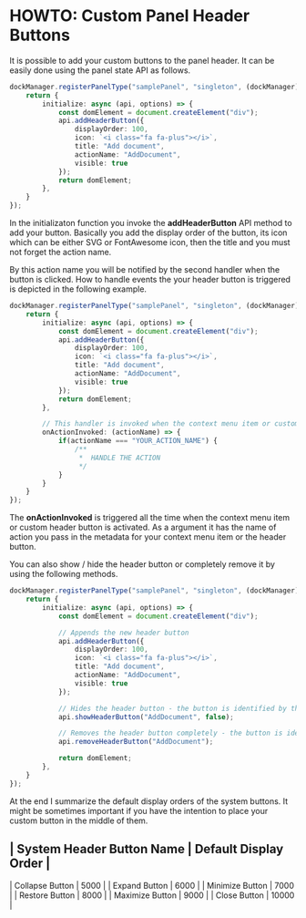 # HOWTO: Custom Panel Header Buttons

It is possible to add your custom buttons to the panel header. It can be easily done using the
panel state API as follows.

```typescript
dockManager.registerPanelType("samplePanel", "singleton", (dockManager) => {
    return {
        initialize: async (api, options) => {
            const domElement = document.createElement("div");
            api.addHeaderButton({
                displayOrder: 100,
                icon: `<i class="fa fa-plus"></i>`,
                title: "Add document",
                actionName: "AddDocument",
                visible: true
            });           
            return domElement;
        },
    }
});
```
In the initializaton function you invoke the **addHeaderButton** API method to add your button.
Basically you add the display order of the button, its icon which can be either SVG or FontAwesome icon,
then the title and you must not forget the action name. 

By this action name you will be notified by the second handler when the button is clicked. How to handle 
events the your header button is triggered is depicted in the following example.

```typescript
dockManager.registerPanelType("samplePanel", "singleton", (dockManager) => {
    return {
        initialize: async (api, options) => {
            const domElement = document.createElement("div");
            api.addHeaderButton({
                displayOrder: 100,
                icon: `<i class="fa fa-plus"></i>`,
                title: "Add document",
                actionName: "AddDocument",
                visible: true
            });           
            return domElement;
        },

        // This handler is invoked when the context menu item or custom header button is triggered
        onActionInvoked: (actionName) => {
            if(actionName === "YOUR_ACTION_NAME") {
                /**
                 *  HANDLE THE ACTION
                 */
            }
        }
    }
});
```
The **onActionInvoked** is triggered all the time when the context menu item or custom header button
is activated. As a argument it has the name of action you pass in the metadata for your context menu
item or the header button.

You can also show / hide the header button or completely remove it by using the following methods.

```typescript
dockManager.registerPanelType("samplePanel", "singleton", (dockManager) => {
    return {
        initialize: async (api, options) => {
            const domElement = document.createElement("div");

            // Appends the new header button
            api.addHeaderButton({
                displayOrder: 100,
                icon: `<i class="fa fa-plus"></i>`,
                title: "Add document",
                actionName: "AddDocument",
                visible: true
            });

            // Hides the header button - the button is identified by the action name
            api.showHeaderButton("AddDocument", false);

            // Removes the header button completely - the button is identified by the action name
            api.removeHeaderButton("AddDocument");

            return domElement;
        },
    }
});
```
At the end I summarize the default display orders of the system buttons. It might be sometimes
important if you have the intention to place your custom button in the middle of them.

| System Header Button Name | Default Display Order |
-----------------------------------------------------
| Collapse Button           | 5000                  |
| Expand Button             | 6000                  |
| Minimize Button           | 7000                  |
| Restore Button            | 8000                  |
| Maximize Button           | 9000                  |
| Close Button              | 10000                 |

